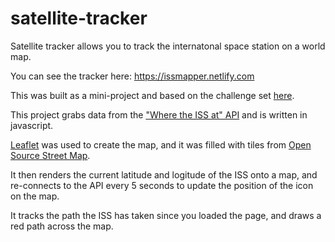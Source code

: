 # satellite-tracker
Satellite tracker allows you to track the internatonal space station on a world map. 

You can see the tracker here: https://issmapper.netlify.com

This was built as a mini-project and based on the challenge set [here](https://gist.github.com/DeepNeuralAI/f1feb391544492012cd0705fadd85ec5 "Challenge Overview").

This project grabs data from the ["Where the ISS at" API](https://wheretheiss.at/w/developer) and is written in javascript.

[Leaflet](https://leafletjs.com "Leaflet.js") was used to create the map, and it was filled with tiles from [Open Source Street Map](https://www.openstreetmap.org "Open source street map").

It then renders the current latitude and logitude of the ISS onto a map, and re-connects to the API every 5 seconds to update the position of the icon on the map. 

It tracks the path the ISS has taken since you loaded the page, and draws a red path across the map.